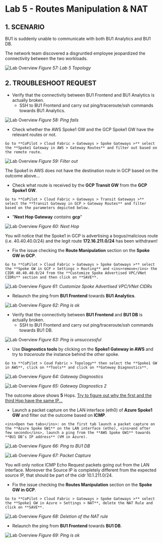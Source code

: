 # Lab 5 - Routes Manipulation & NAT

## 1. SCENARIO

BU1 is suddenly unable to communicate with both BU1 Analytics and BU1 DB.

The network team discovered a disgruntled employee jeopardized the connectivity between the two workloads.

![Lab Overview](images/lab5-topology.png)
_Figure 57: Lab 5 Topology_

## 2. TROUBLESHOOT REQUEST

- Verify that the connectivity between BU1 Frontend and BU1 Analytics is actually broken.
  - SSH to BU1 Frontend and carry out ping/traceroute/ssh commands towards BU1 Analytics.

![Lab Overview](images/lab5-pingfails.png)
_Figure 58: Ping fails_

- Check whether the AWS Spoke1 GW and the GCP Spoke1 GW have the relevant routes or not.

```{tip}
Go to **CoPilot > Cloud Fabric > Gateways > Spoke Gateways >** select the **Spoke1 Gateway in AWS > Gateway Routes** and filter out based on the remote route.
```

![Lab Overview](images/lab5-filter.png)
_Figure 59: Filter out_

The Spoke1 in AWS does not have the destination route in GCP based on the outcome above...

- Check what route is received by the **GCP Transit GW** from the **GCP Spoke1 GW**.

```{tip}
Go to **CoPilot > Cloud Fabric > Gateways > Transit Gateways >** select the **Transit Gateway in GCP > Gateway Routes** and filter based on the parameters depicted below.
```

- "**Next Hop Gateway** *contains* **gcp**"

![Lab Overview](images/lab5-nexthop.png)
_Figure 60: Next Hop_

You will notice that the Spoke1 in GCP is advertising a bogus/malicious route (i.e. 40.40.40.0/24) and the legit route **172.16.211.0/24** has been withdrawn!

- Fix the issue checking the **Route Manipulation** section on the **Spoke GW in GCP**.

```{tip}
Go to **CoPilot > Cloud Fabric > Gateways > Spoke Gateways >** select the **Spoke GW in GCP > Settings > Routing** and <ins>remove</ins> the CIDR 40.40.40.0/24 from the **Customize Spoke Advertised VPC/VNet CIDRs** section and then click on **SAVE**.
```

![Lab Overview](images/lab5-customize.png)
_Figure 61: Customize Spoke Advertised VPC/VNet CIDRs_

- Relaunch the ping from **BU1 Frontend** towards **BU1 Analytics**.

![Lab Overview](images/lab5-pingok.png)
_Figure 62: Ping is ok_

- Verify that the connectivity between **BU1 Frontend** and **BU1 DB** is actually broken.
  - SSH to BU1 Frontend and carry out ping/traceroute/ssh commands towards BU1 DB.

![Lab Overview](images/lab5-pingfails2.png)
_Figure 63: Ping is unsuccessful_

- Use **Diagnostics tools** by clicking on the **Spoke1 Gateway in AWS** and try to *traceroute* the instance behind the other spoke.

```{tip}
Go to **CoPilot > Coud Fabric > Topology** then select the **Spoke1 GW in AWS**, click on **Tools** and click on **Gateway Diagnostics**.
```

![Lab Overview](images/lab5-gatewaydiag.png)
_Figure 64: Gateway Diagnostics_

![Lab Overview](images/lab5-gatewaydiag2.png)
_Figure 65: Gateway Diagnostics 2_

The outcome above shows **5** Hops. <ins>Try to figure out why the first and the third Hop have the same IP...</ins>

- Launch a packet capture on the LAN interface (eth0) of **Azure Spoke1 GW** and filter out the outcome based on **ICMP**.

```{tip}
<ins>Open two tabs</ins>: on the first tab launch a packet capture on the **Azure Spoke GW1** on the LAN interface (etho), <ins>and after few seconds</ins>, launch a ping from the **AWS Spoke GW1** towards **BU1 DB’s IP address** (VM in Azure).
```

![Lab Overview](images/lab5-pingtovm.png)
_Figure 66: Ping to BU1 DB_

![Lab Overview](images/lab5-packetcapture.png)
_Figure 67: Packet Capture_

You will only notice ICMP Echo Request packets going out from the LAN interface. Moreover the Source IP is completely different from the expected source IP, that should be part of the cidr 10.1.211.0/24.

- Fix the issue checking the **Routes Manipulation** section on the **Spoke GW in GCP**.

```{tip}
Go to **CoPilot > Cloud Fabric > Gateways > Spoke Gateways >** select the **Spoke1 GW in Azure > Settings > NAT**, delete the NAT Rule and click on **SAVE**.
```

![Lab Overview](images/lab5-deleterule.png)
_Figure 68: Deletion of the NAT rule_

- Relaunch the ping from **BU1 Frontend** towards **BU1 DB**.

![Lab Overview](images/lab5-pingok2.png)
_Figure 69: Ping is ok_